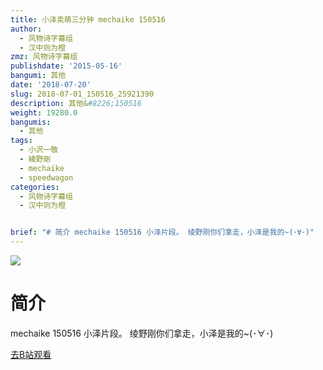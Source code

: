 ```yaml
---
title: 小泽卖萌三分钟 mechaike 150516
author:
  - 风物诗字幕组
  - 汉中则为橙
zmz: 风物诗字幕组
publishdate: '2015-05-16'
bangumi: 其他
date: '2018-07-20'
slug: 2018-07-01_150516_25921390
description: 其他&#8226;150516
weight: 19280.0
bangumis:
  - 其他
tags:
  - 小沢一敬
  - 綾野剛
  - mechaike
  - speedwagon
categories:
  - 风物诗字幕组
  - 汉中则为橙


brief: "# 简介 mechaike 150516 小泽片段。 绫野刚你们拿走，小泽是我的~(･∀･)"
---
```

![](https://i.imgur.com/Ec87ey2.jpg)
# 简介  
mechaike 150516 小泽片段。
绫野刚你们拿走，小泽是我的~(･∀･)  

[去B站观看](https://www.bilibili.com/video/av25921390/)
 
